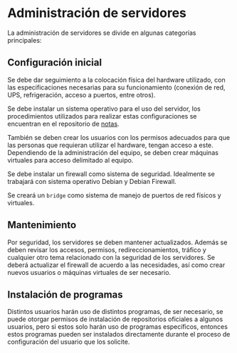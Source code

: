 # Administración de servidores

La administración de servidores se divide en algunas categorías principales:

## Configuración inicial

Se debe dar seguimiento a la colocación física del hardware utilizado, con las especificaciones necesarias para su funcionamiento (conexión de red, UPS, refrigeración, acceso a puertos, entre otros).

Se debe instalar un sistema operativo para el uso del servidor, los procedimientos utilizados para realizar estas configuraciones se encuentran en el repositorio de [notas](https://github.com/Ciencia-de-Datos-Meteorologia/notes/).

También se deben crear los usuarios con los permisos adecuados para que las personas que requieran utilizar el hardware, tengan acceso a este. Dependiendo de la administración del equipo, se deben crear máquinas virtuales para acceso delimitado al equipo.

Se debe instalar un firewall como sistema de seguridad. Idealmente se trabajará con sistema operativo Debian y Debian Firewall.

Se creará un `bridge` como sistema de manejo de puertos de red físicos y virtuales.

## Mantenimiento

Por seguridad, los servidores se deben mantener actualizados. Además se deben revisar los accesos, permisos, redireccionamientos, tráfico y cualquier otro tema relacionado con la seguridad de los servidores. Se deberá actualizar el firewall de acuerdo a las necesidades, así como crear nuevos usuarios o máquinas virtuales de ser necesario. 

## Instalación de programas

Distintos usuarios harán uso de distintos programas, de ser necesario, se puede otorgar permisos de instalación de repositorios oficiales a algunos usuarios, pero si estos solo harán uso de programas específicos, entonces estos programas pueden ser instalados directamente durante el proceso de configuración del usuario que los solicite.
